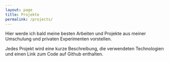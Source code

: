 ```yaml
---
layout: page
title: Projekte
permalink: /projects/
---
```


Hier werde ich bald meine besten Arbeiten und Projekte aus meiner Umschulung und privaten Experimenten vorstellen.

Jedes Projekt wird eine kurze Beschreibung, die verwendeten Technologien und einen Link zum Code auf Github enthalten.
